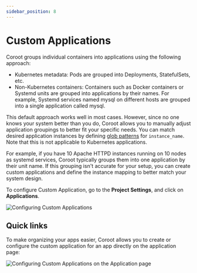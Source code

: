 ```yaml
---
sidebar_position: 8
---
```


# Custom Applications

Coroot groups individual containers into applications using the following approach:

* Kubernetes metadata: Pods are grouped into Deployments, StatefulSets, etc.
* Non-Kubernetes containers: Containers such as Docker containers or Systemd units are grouped into applications by their names. For example, Systemd services named mysql on different hosts are grouped into a single application called mysql.

This default approach works well in most cases. However, since no one knows your system better than you do, 
Coroot allows you to manually adjust application groupings to better fit your specific needs. 
You can match desired application instances by defining [glob patterns](https://en.wikipedia.org/wiki/Glob_(programming)) for `instance_name`. Note that this is not applicable to Kubernetes applications.

For example, if you have 10 Apache HTTPD instances running on 10 nodes as systemd services, 
Coroot typically groups them into one application by their unit name. 
If this grouping isn't accurate for your setup, you can create custom applications and define the instance mapping to better match your system design.

To configure Custom Application, go to the **Project Settings**, and click on **Applications**.

<img alt="Configuring Custom Applications" src="/img/docs/custom_apps.png" class="card w-1200"/>

## Quick links
To make organizing your apps easier, Coroot allows you to create or configure the custom application for an app directly on the application page:

<img alt="Configuring Custom Applications on the Application page" src="/img/docs/custom_apps_app_page.png" class="card w-1200"/>

